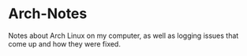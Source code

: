 # Arch-Notes

Notes about Arch Linux on my computer, as well as logging issues that come up and how they were fixed.
